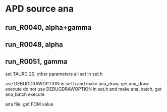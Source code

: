 # APD source ana

## run_R0040, alpha+gamma
## run_R0048, alpha
## run_R0051, gamma

set TAURC 20, other parameters all set in set.h

use DEBUGDRAWOPTION in set.h and make ana_draw, get ana_draw execute
do not use DEBUGDRAWOPTION in set.h and make ana_batch, get ana_batch execute

ana file, get FOM value

